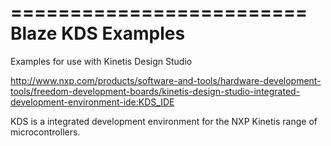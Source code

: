 =========================
Blaze KDS Examples
=========================

Examples for use with Kinetis Design Studio

http://www.nxp.com/products/software-and-tools/hardware-development-tools/freedom-development-boards/kinetis-design-studio-integrated-development-environment-ide:KDS_IDE

KDS is a integrated development environment for the NXP Kinetis range of microcontrollers.
